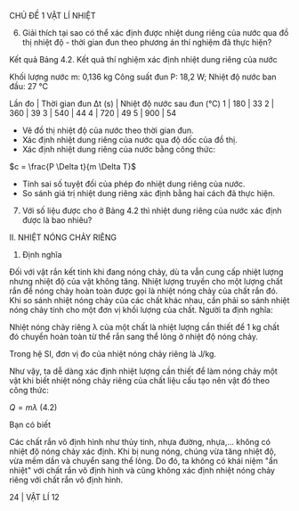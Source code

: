 CHỦ ĐỀ 1 VẬT LÍ NHIỆT

6. Giải thích tại sao có thể xác định được nhiệt dung riêng của nước qua đồ thị nhiệt độ - thời gian đun theo phương án thí nghiệm đã thực hiện?

Kết quả
Bảng 4.2. Kết quả thí nghiệm xác định nhiệt dung riêng của nước

Khối lượng nước m: 0,136 kg
Công suất đun P: 18,2 W; Nhiệt độ nước ban đầu: 27 °C

Lần đo | Thời gian đun Δt (s) | Nhiệt độ nước sau đun (°C)
1      | 180                  | 33
2      | 360                  | 39
3      | 540                  | 44
4      | 720                  | 49
5      | 900                  | 54

- Vẽ đồ thị nhiệt độ của nước theo thời gian đun.
- Xác định nhiệt dung riêng của nước qua độ dốc của đồ thị.
- Xác định nhiệt dung riêng của nước bằng công thức:

$c = \frac{P \Delta t}{m \Delta T}$

- Tính sai số tuyệt đối của phép đo nhiệt dung riêng của nước.
- So sánh giá trị nhiệt dung riêng xác định bằng hai cách đã thực hiện.

7. Với số liệu được cho ở Bảng 4.2 thì nhiệt dung riêng của nước xác định được là bao nhiêu?

II. NHIỆT NÓNG CHẢY RIÊNG

1. Định nghĩa

Đối với vật rắn kết tinh khi đang nóng chảy, dù ta vẫn cung cấp nhiệt lượng nhưng nhiệt độ của vật không tăng. Nhiệt lượng truyền cho một lượng chất rắn để nóng chảy hoàn toàn được gọi là nhiệt nóng chảy của chất rắn đó. Khi so sánh nhiệt nóng chảy của các chất khác nhau, cần phải so sánh nhiệt nóng chảy tính cho một đơn vị khối lượng của chất. Người ta định nghĩa:

Nhiệt nóng chảy riêng λ của một chất là nhiệt lượng cần thiết để 1 kg chất đó chuyển hoàn toàn từ thể rắn sang thể lỏng ở nhiệt độ nóng chảy.

Trong hệ SI, đơn vị đo của nhiệt nóng chảy riêng là J/kg.

Như vậy, ta dễ dàng xác định nhiệt lượng cần thiết để làm nóng chảy một vật khi biết nhiệt nóng chảy riêng của chất liệu cấu tạo nên vật đó theo công thức:

$Q = m\lambda$ (4.2)

Bạn có biết

Các chất rắn vô định hình như thủy tinh, nhựa đường, nhựa,... không có nhiệt độ nóng chảy xác định. Khi bị nung nóng, chúng vừa tăng nhiệt độ, vừa mềm dần và chuyển sang thể lỏng. Do đó, ta không có khái niệm "ẩn nhiệt" với chất rắn vô định hình và cũng không xác định nhiệt nóng chảy riêng với chất rắn vô định hình.

24 | VẬT LÍ 12